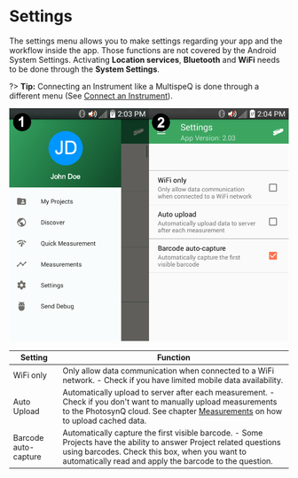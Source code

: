 # Settings

The settings menu allows you to make settings regarding your app and the workflow inside the app. Those functions are not covered by the Android System Settings. Activating **Location services**, **Bluetooth** and **WiFi** needs to be done through the **System Settings**.

?> **Tip:** Connecting an Instrument like a MultispeQ is done through a different menu (See [Connect an Instrument](mobile-application/connect-an-instrument)).

![1. Open the menu and select **Settings**. 2. Change your settings.](images/android-settings.png)

| Setting              | Function                                                        |
| -------------------- | --------------------------------------------------------------- |
| WiFi only            | Only allow data communication when connected to a WiFi network. - Check if you have limited  mobile data availability. |
| Auto Upload          | Automatically upload to server after each measurement. - Check if you don't want to manually upload measurements to the PhotosynQ cloud. See chapter [Measurements](mobile-application/measurements) on how to upload cached data. |
| Barcode auto-capture | Automatically capture the first visible barcode. - Some Projects have the ability to answer Project related questions using barcodes. Check this box, when you want to automatically read and apply the barcode to the question. |